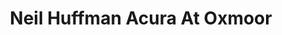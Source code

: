 ---
title: "Neil Huffman Acura At Oxmoor"
url: /louisville/neil-huffman-acura-at-oxmoor/
shop: Autohaus
---